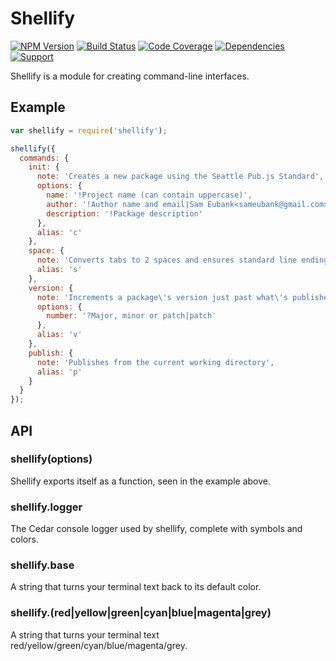 # Shellify

[![NPM Version](https://badge.fury.io/js/shellify.png)](http://badge.fury.io/js/shellify)
[![Build Status](https://travis-ci.org/zerious/shellify.png?branch=master)](https://travis-ci.org/zerious/shellify)
[![Code Coverage](https://coveralls.io/repos/zerious/shellify/badge.png?branch=master)](https://coveralls.io/r/zerious/shellify)
[![Dependencies](https://david-dm.org/zerious/shellify.png?theme=shields.io)](https://david-dm.org/zerious/shellify)
[![Support](http://img.shields.io/gittip/zerious.png)](https://www.gittip.com/zerious/)

Shellify is a module for creating command-line interfaces.

## Example

```javascript
var shellify = require('shellify');

shellify({
  commands: {
    init: {
      note: 'Creates a new package using the Seattle Pub.js Standard',
      options: {
        name: '!Project name (can contain uppercase)',
        author: '!Author name and email|Sam Eubank<sameubank@gmail.com>',
        description: '!Package description'
      },
      alias: 'c'
    },
    space: {
      note: 'Converts tabs to 2 spaces and ensures standard line endings',
      alias: 's'
    },
    version: {
      note: 'Increments a package\'s version just past what\'s published',
      options: {
        number: '?Major, minor or patch|patch'
      },
      alias: 'v'
    },
    publish: {
      note: 'Publishes from the current working directory',
      alias: 'p'
    }
  }
});
```

## API

### shellify(options)

Shellify exports itself as a function, seen in the example above.

### shellify.logger

The Cedar console logger used by shellify, complete with symbols and colors.

### shellify.base

A string that turns your terminal text back to its default color.

### shellify.(red|yellow|green|cyan|blue|magenta|grey)

A string that turns your terminal text red/yellow/green/cyan/blue/magenta/grey.
